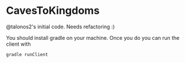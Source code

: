 # CavesToKingdoms
@talonos2's initial code.  Needs refactoring :) 

You should install gradle on your machine.  Once you do you can run the client with

```bash
gradle runClient
```
